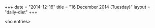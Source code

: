 +++
date = "2014-12-16"
title = "16 December 2014 (Tuesday)"
layout = "daily-diet"
+++


\<no entries\>
